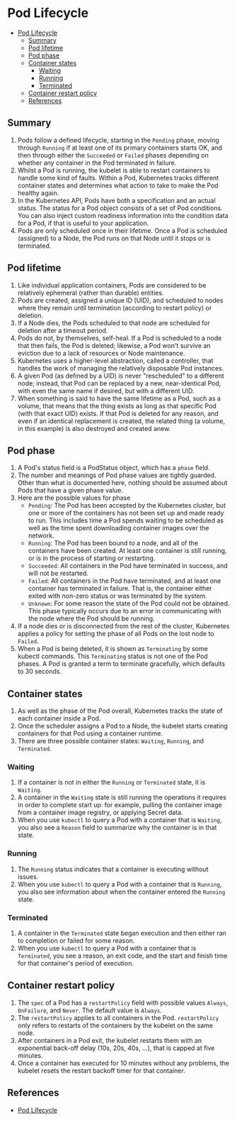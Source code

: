 # Pod Lifecycle


<!-- TOC -->

- [Pod Lifecycle](#pod-lifecycle)
    - [Summary](#summary)
    - [Pod lifetime](#pod-lifetime)
    - [Pod phase](#pod-phase)
    - [Container states](#container-states)
        - [Waiting](#waiting)
        - [Running](#running)
        - [Terminated](#terminated)
    - [Container restart policy](#container-restart-policy)
    - [References](#references)

<!-- /TOC -->


## Summary
1. Pods follow a defined lifecycle, starting in the `Pending` phase, moving through `Running` if at least one of its primary containers starts OK, and then through either the `Succeeded` or `Failed` phases depending on whether any container in the Pod terminated in failure.
2. Whilst a Pod is running, the kubelet is able to restart containers to handle some kind of faults. Within a Pod, Kubernetes tracks different container states and determines what action to take to make the Pod healthy again.
3. In the Kubernetes API, Pods have both a specification and an actual status. The status for a Pod object consists of a set of Pod conditions. You can also inject custom readiness information into the condition data for a Pod, if that is useful to your application.
4. Pods are only scheduled once in their lifetime. Once a Pod is scheduled (assigned) to a Node, the Pod runs on that Node until it stops or is terminated.


## Pod lifetime
1. Like individual application containers, Pods are considered to be relatively ephemeral (rather than durable) entities. 
2. Pods are created, assigned a unique ID (UID), and scheduled to nodes where they remain until termination (according to restart policy) or deletion. 
3. If a Node dies, the Pods scheduled to that node are scheduled for deletion after a timeout period.
4. Pods do not, by themselves, self-heal. If a Pod is scheduled to a node that then fails, the Pod is deleted; likewise, a Pod won't survive an eviction due to a lack of resources or Node maintenance. 
5. Kubernetes uses a higher-level abstraction, called a controller, that handles the work of managing the relatively disposable Pod instances.
6. A given Pod (as defined by a UID) is never "rescheduled" to a different node; instead, that Pod can be replaced by a new, near-identical Pod, with even the same name if desired, but with a different UID.
7. When something is said to have the same lifetime as a Pod, such as a volume, that means that the thing exists as long as that specific Pod (with that exact UID) exists. If that Pod is deleted for any reason, and even if an identical replacement is created, the related thing (a volume, in this example) is also destroyed and created anew.


## Pod phase
1. A Pod's status field is a PodStatus object, which has a `phase` field.
2. The number and meanings of Pod phase values are tightly guarded. Other than what is documented here, nothing should be assumed about Pods that have a given phase value.
3. Here are the possible values for phase
    * `Pending`: The Pod has been accepted by the Kubernetes cluster, but one or more of the containers has not been set up and made ready to run. This includes time a Pod spends waiting to be scheduled as well as the time spent downloading container images over the network.
    * `Running`: The Pod has been bound to a node, and all of the containers have been created. At least one container is still running, or is in the process of starting or restarting.
    * `Succeeded`: All containers in the Pod have terminated in success, and will not be restarted.
    * `Failed`: All containers in the Pod have terminated, and at least one container has terminated in failure. That is, the container either exited with non-zero status or was terminated by the system.
    * `Unknown`: For some reason the state of the Pod could not be obtained. This phase typically occurs due to an error in communicating with the node where the Pod should be running.
4. If a node dies or is disconnected from the rest of the cluster, Kubernetes applies a policy for setting the phase of all Pods on the lost node to `Failed`.
5. When a Pod is being deleted, it is shown as `Terminating` by some kubectl commands. This `Terminating` status is not one of the Pod phases. A Pod is granted a term to terminate gracefully, which defaults to 30 seconds.


## Container states
1. As well as the phase of the Pod overall, Kubernetes tracks the state of each container inside a Pod.
2. Once the scheduler assigns a Pod to a Node, the kubelet starts creating containers for that Pod using a container runtime. 
3. There are three possible container states: `Waiting`, `Running`, and `Terminated`.

### Waiting
1. If a container is not in either the `Running` or `Terminated` state, it is `Waiting`. 
2. A container in the `Waiting` state is still running the operations it requires in order to complete start up: for example, pulling the container image from a container image registry, or applying Secret data. 
3. When you use `kubectl` to query a Pod with a container that is `Waiting`, you also see a `Reason` field to summarize why the container is in that state.

### Running 
1. The `Running` status indicates that a container is executing without issues. 
2. When you use `kubectl` to query a Pod with a container that is `Running`, you also see information about when the container entered the `Running` state.

### Terminated
1. A container in the `Terminated` state began execution and then either ran to completion or failed for some reason. 
2. When you use `kubectl` to query a Pod with a container that is `Terminated`, you see a reason, an exit code, and the start and finish time for that container's period of execution.


## Container restart policy
1. The `spec` of a Pod has a `restartPolicy` field with possible values `Always`, `OnFailure`, and `Never`. The default value is `Always`.
2. The `restartPolicy` applies to all containers in the Pod. `restartPolicy` only refers to restarts of the containers by the kubelet on the same node. 
3. After containers in a Pod exit, the kubelet restarts them with an exponential back-off delay (10s, 20s, 40s, …), that is capped at five minutes. 
4. Once a container has executed for 10 minutes without any problems, the kubelet resets the restart backoff timer for that container.


## References
* [Pod Lifecycle](https://kubernetes.io/docs/concepts/workloads/pods/pod-lifecycle/)